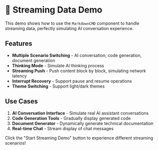 # 🌊 Streaming Data Demo

This demo shows how to use the `MarkdownCMD` component to handle streaming data, perfectly simulating AI conversation experience.

## Features

- **Multiple Scenario Switching** - AI conversation, code generation, document generation
- **Thinking Mode** - Simulate AI thinking process
- **Streaming Push** - Push content block by block, simulating network latency
- **Interrupt Recovery** - Support pause and resume operations
- **Theme Switching** - Support light/dark themes

## Use Cases

1. **AI Conversation Interface** - Simulate real AI assistant conversations
2. **Code Generation Tools** - Gradually display generated code
3. **Document Generator** - Dynamically generate technical documentation
4. **Real-time Chat** - Stream display of chat messages

Click the "Start Streaming Demo" button to experience different streaming scenarios!
